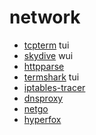# network
* [tcpterm](https://github.com/sachaos/tcpterm) tui
* [skydive](https://github.com/skydive-project/skydive) wui
* [httpparse](https://github.com/clearthesky/httpparse)
* [termshark](https://github.com/gcla/termshark) tui
* [iptables-tracer](https://github.com/x-way/iptables-tracer)
* [dnsproxy](https://github.com/AdguardTeam/dnsproxy)
* [netgo](https://github.com/grt1st/netgo)
* [hyperfox](https://github.com/malfunkt/hyperfox)
